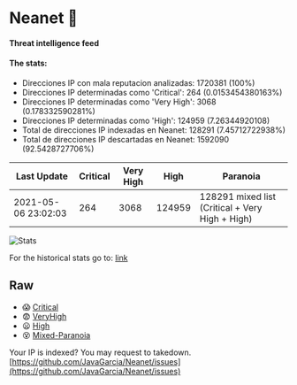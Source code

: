 # Neanet :hocho:
#### Threat intelligence feed
#### The stats:

- Direcciones IP con mala reputacion analizadas: 1720381 (100%)
- Direcciones IP determinadas como 'Critical':  264 (0.0153454380163%)
- Direcciones IP determinadas como 'Very High':  3068 (0.178332590281%)
- Direcciones IP determinadas como 'High':  124959 (7.26344920108)
- Total de direcciones IP indexadas en Neanet:  128291 (7.45712722938%)
- Total de direcciones IP descartadas en Neanet:  1592090 (92.5428727706%)

| Last Update | Critical | Very High | High | Paranoia |
| --- | --- | --- | --- | --- |
| 2021-05-06 23:02:03 | 264 | 3068 | 124959 | 128291 mixed list (Critical + Very High + High)|

![Stats](https://docs.google.com/spreadsheets/d/e/2PACX-1vSnaNMIXVabIpDJjufMlzH7poXnshF3mgd8Is1g9ytUEzVsP5my4Trn8f-xkoLLQ38xpL3HtmUexLo6/pubchart?oid=501124687&format=image)

For the historical stats go to: [link](/stats.csv)
## Raw
- :scream: [Critical](https://raw.githubusercontent.com/JavaGarcia/Neanet/master/blacklists/neanet_critical.txt)
- :fearful: [VeryHigh](https://raw.githubusercontent.com/JavaGarcia/Neanet/master/blacklists/neanet_veryHigh.txtt)
- :frowning: [High](https://raw.githubusercontent.com/JavaGarcia/Neanet/master/blacklists/neanet_high.txt)
- :dizzy_face: [Mixed-Paranoia](https://raw.githubusercontent.com/JavaGarcia/Neanet/master/blacklists/neanet_all.txt)


Your IP is indexed? You may request to takedown. [https://github.com/JavaGarcia/Neanet/issues](https://github.com/JavaGarcia/Neanet/issues)




































































































































































































































































































































































































































































































































































































































































































































































































































































































































































































































































































































































































































































































































































































































































































































































































































































































































































































































































































































































































































































































































































































































































































































































































































































































































































































































































































































































































































































































































































































































































































































































































































































































































































































































































































































































































































































































































































































































































































































































































































































































































































































































































































































































































































































































































































































































































































































































































































































































































































































































































































































































































































































































































































































































































































































































































































































































































































































































































































































































































































































































































































































































































































































































